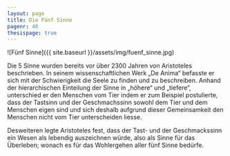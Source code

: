 ```yaml
---
layout: page
title: Die Fünf Sinne
pagenr: 40
thesispage: true
---
```

![Fünf Sinne]({{ site.baseurl }}/assets/img/fuenf_sinne.jpg)

Die 5 Sinne wurden bereits vor über 2300 Jahren von Aristoteles beschrieben. In seinem wissenschaftlichen Werk „De Anima“ befasste er sich mit der Schwierigkeit die Seele zu finden und zu beschreiben. Anhand der hierarchischen Einteilung der Sinne in „höhere“ und „tiefere“, unterschied er den Menschen vom Tier indem er zum Beispiel postulierte, dass der Tastsinn und der Geschmachssinn sowohl dem Tier und dem Menschen eigen sind und sich deshalb aufgrund dieser Gemeinsamkeit den Menschen nicht vom Tier unterscheiden liesse.

Desweiteren legte Aristoteles fest, dass der Tast- und der Geschmackssinn ein Wesen als lebendig auszeichnen würde, also als Sinne für das Überleben; wonach es für das Wohlergehen aller fünf Sinne bedürfe.
